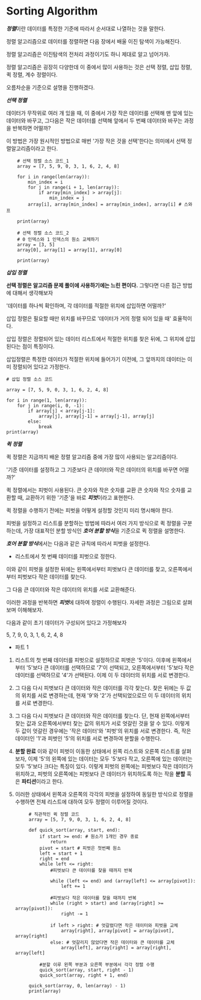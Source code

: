 # Sorting Algorithm

***정렬***이란 데이터를 특정한 기준에 따라서 순서대로 나열하는 것을 말한다.

정렬 알고리즘으로 데이터를 정렬하면 다음 장에서 배울 이진 탐색이 가능해진다.

정렬 알고리즘은 이진탐색의 전처리 과정이기도 하니 제대로 알고 넘어가자.

정렬 알고리즘은 굉장히 다양한데 이 중에서 많이 사용하는 것은 선택 정렬, 삽입 정렬, 퀵 정렬, 계수 정렬이다.

오름차순을 기준으로 설명을 진행하겠다.

***선택 정렬***

데이터가 무작위로 여러 개 있을 때, 이 중에서 가장 작은 데이터를 선택해 맨 앞에 있는 데이터와 바꾸고, 그다음은 작은 데이터를 선택해 앞에서 두 번째 데이터와 바꾸는 과정을 반복하면 어떨까?

이 방법은 가장 원시적인 방법으로 매번 '가장 작은 것을 선택'한다는 의미에서 선택 정렬알고리즘이라고 한다.

        # 선택 정렬 소스 코드_1
        array = [7, 5, 9, 0, 3, 1, 6, 2, 4, 8]
        
        for i in range(len(array)):
            min_index = i
            for j in range(i + 1, len(array)):
                if array[min_index] > array[j]:
                    min_index = j
            array[i], array[min_index] = array[min_index], array[i] # 스와프
        
        print(array)
        
        # 선택 정렬 소스 코드_2
        # 0 인덱스와 1 인덱스의 원소 교체하기
        array = [3, 5]
        array[0], array[1] = array[1], array[0]
        
        print(array)


***삽입 정렬***

**선택 정렬은 알고리즘 문제 풀이에 사용하기에는 느린 편이다.** 그렇다면 다른 접근 방법에 대해서 생각해보자

'데이터를 하나씩 확인하며, 각 데이터를 적절한 위치에 삽입하면 어떨까?'

삽입 정렬은 필요할 때만 위치를 바꾸므로 '데이터가 거의 정렬 되어 있을 때' 효율적이다.

삽입 정렬은 정렬되어 있는 데이터 리스트에서 적절한 위치를 찾은 뒤에, 그 위치에 삽입된다는 점이 특징이다.

삽입정렬은 특정한 데이터가 적절한 위치에 들어가기 이전에, 그 앞까지의 데이터는 이미 정렬되어 있다고 가정한다.

    # 삽입 정렬 소스 코드
    
    array = [7, 5, 9, 0, 3, 1, 6, 2, 4, 8]
    
    for i in range(1, len(array)):
        for j in range(i, 0, -1):
            if array[j] < array[j-1]:
                array[j], array[j-1] = array[j-1], array[j]
            else:
                break
    print(array)

***퀵 정렬***

퀵 정렬은 지금까지 배운 정렬 알고리즘 중에 가장 많이 사용되는 알고리즘이다.

'기준 데이터를 설정하고 그 기준보다 큰 데이터와 작은 데이터의 위치를 바꾸면 어떨까?'

퀵 정렬에서는 피벗이 사용된다. 큰 숫자와 작은 숫자를 교환 큰 숫자와 작으 숫자를 교환할 때, 교환하기 위한 '기준'을 바로 ***피벗***이라고 표현한다.

퀵 정렬을 수행하기 전에는 피벗을 어떻게 설정할 것인지 미리 명시해야 한다.

피벗을 설정하고 리스트를 분할하는 방법에 따라서 여러 가지 방식으로 퀵 정렬을 구분하는데, 가장 대표적인 분할 방식인 ***호어 분할 방식***을 기준으로 퀵 정렬을 설명한다.

***호어 분할 방식***에서는 다음과 같은 규칙에 따라서 피벗을 설정한다.
- 리스트에서 첫 번째 데이터를 피벗으로 정한다.

이와 같이 피벗을 설정한 뒤에는 왼쪽에서부터 피벗보다 큰 데이터를 찾고, 오른쪽에서부터 피벗보다 작은 데이터를 찾는다.

그 다음 큰 데이터와 작은 데이터의 위치를 서로 교환해준다.

이러한 과정을 반복하면 ***피벗***에 대하여 정렬이 수행된다. 자세한 과정은 그림으로 살펴보며 이해해보자.

다음과 같이 초기 데이터가 구성되어 있다고 가정해보자 

5, 7, 9, 0, 3, 1, 6, 2, 4, 8

- 파트 1
1. 리스트의 첫 번째 데이터를 피벗으로 설정하므로 피벗은 '5'이다. 이후에 왼쪽에서부터 '5'보다 큰 데이터를 선택하므로 '7'이 선택되고, 오른쪽에서부터 '5'보다 작은 데이터를 선택하므로 '4'가 선택된다. 이제 이 두 데이터의 위치를 서로 변경한다.

2. 그 다음 다시 피벗보다 큰 데이터와 작은 데이터를 각각 찾는다. 찾은 뒤에는 두 값의 위치를 서로 변경하는데, 현재 '9'와 '2'가 선택되었으로므 이 두 데이터의 위치를 서로 변경한다.

3. 그 다음 다시 피벗보다 큰 데이터와 작은 데이터를 찾는다. 단, 현재 왼쪽에서부터 찾는 값과 오른쪽에서부터 찾는 값의 위치가 서로 엇갈린 것을 알 수 있다. 이렇게 두 값이 엇갈린 경우에는 '작은 데이터'와 '피벗'의 위치를 서로 변경한다. 즉, 작은 데이터인 '1'과 피벗인 '5'의 위치를 서로 변경하여 분할을 수행한다.

4. **분할 완료** 이와 같이 피벗이 이동한 상태에서 왼쪽 리스트와 오른쪽 리스트를 살펴보자, 이제 '5'의 왼쪽에 있는 데이터는 모두 '5'보다 작고, 오른쪽에 있는 데이터는 모두 '5'보다 크다는 특징이 있다. 이렇게 피벗의 왼쪽에는 피벗보다 작은 데이터가 위치하고, 피벗의 오른쪽에는 피벗보다 큰 데이터가 위치하도록 하는 작을 **분할** 혹은 **파티션**이라고 한다.

5. 이러한 상태에서 왼쪽과 오른쪽의 각각의 피벗을 설정하여 동일한 방식으로 정렬을 수행하면 전체 리스트에 대하여 모두 정렬이 이루어질 것이다.


            # 직관적인 퀵 정렬 코드
            array = [5, 7, 9, 0, 3, 1, 6, 2, 4, 8]
        
            def quick_sort(array, start, end):
                if start >= end: # 원소가 1개인 경우 종료
                    return
                pivot = start # 피벗은 첫번째 원소
                left = start + 1
                right = end
                while left <= right:
                    #피벗보다 큰 데이터를 찾을 때까지 반복
        
                    while (left <= end) and (array[left] <= array[pivot]):
                        left += 1
        
                    #피벗보다 작은 데이터를 찾을 때까지 반복
                    while (right > start) and (array[right] >= array[pivot]):
                        right -= 1
        
                    if left > right: # 엇갈렸다면 작은 데이터와 피벗을 교체
                        array[right], array[pivot] = array[pivot], array[right]
                    else: # 엇갈리지 않았다면 작은 데이터와 큰 데이터를 교체
                        array[left], array[right] = array[right], array[left]
        
                #분할 이루 왼쪽 부분과 오른쪽 부분에서 각각 정렬 수행
                quick_sort(array, start, right - 1)
                quick_sort(array, right + 1, end)
            
            quick_sort(array, 0, len(array) - 1)
            print(array)

